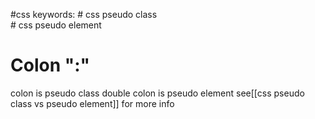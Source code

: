 #css 
keywords:
	# css pseudo class  
	# css pseudo element
# Colon ":"
colon is pseudo class 
double colon is pseudo element
see[[css pseudo class vs pseudo element]] for more info